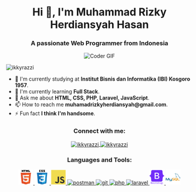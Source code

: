 <!DOCTYPE html>
<html lang="en">
<head>
    <meta charset="UTF-8">
    <meta name="viewport" content="width=device-width, initial-scale=1.0">
</head>
<body>

<h1 align="center">Hi 👋, I'm Muhammad Rizky Herdiansyah Hasan</h1>
<h3 align="center">A passionate Web Programmer from Indonesia</h3>

<div align="center">
    <img src="https://media.giphy.com/media/SWoSkN6DxTszqIKEqv/giphy.gif" alt="Coder GIF" width="500" />
</div>

<p align="left">
    <img src="https://komarev.com/ghpvc/?username=ikkyrazzi&label=Profile%20views&color=0e75b6&style=flat" alt="ikkyrazzi" />
</p>

<ul>
    <li>🔭 I'm currently studying at <strong>Institut Bisnis dan Informatika (IBI) Kosgoro 1957</strong>.</li>
    <li>🌱 I'm currently learning <strong>Full Stack</strong>.</li>
    <li>💬 Ask me about <strong>HTML, CSS, PHP, Laravel, JavaScript</strong>.</li>
    <li>📫 How to reach me <strong>muhamadrizkyherdiansyah@gmail.com</strong>.</li>
    <li>⚡ Fun fact <strong>I think I'm handsome</strong>.</li>
</ul>

<h3 align="center">Connect with me:</h3>

<p align="center">
    <a href="https://linkedin.com/in/muhamad-rizky-herdiansyah-7b602827a/" target="_blank">
        <img align="center" src="https://raw.githubusercontent.com/rahuldkjain/github-profile-readme-generator/master/src/images/icons/Social/linked-in-alt.svg" alt="ikkyrazzi" height="30" width="40" />
    </a>
    <a href="https://instagram.com/ikky_pe/" target="_blank">
        <img align="center" src="https://raw.githubusercontent.com/rahuldkjain/github-profile-readme-generator/master/src/images/icons/Social/instagram.svg" alt="ikkyrazzi" height="30" width="40" />
    </a>
</p>

<h3 align="center">Languages and Tools:</h3>

<p align="center">
    <a href="https://www.w3.org/html/" target="_blank">
        <img src="https://raw.githubusercontent.com/devicons/devicon/master/icons/html5/html5-original-wordmark.svg" alt="html5" width="40" height="40" />
    </a>
    <a href="https://www.w3schools.com/css/" target="_blank">
        <img src="https://raw.githubusercontent.com/devicons/devicon/master/icons/css3/css3-original-wordmark.svg" alt="css3" width="40" height="40" />
    </a>
    <a href="https://developer.mozilla.org/en-US/docs/Web/JavaScript" target="_blank">
        <img src="https://raw.githubusercontent.com/devicons/devicon/master/icons/javascript/javascript-original.svg" alt="javascript" width="40" height="40" />
    </a>
    <a href="https://www.postman.com/" target="_blank">
        <img src="https://www.vectorlogo.zone/logos/getpostman/getpostman-icon.svg" alt="postman" width="40" height="40" />
    </a>
    <a href="https://git-scm.com/" target="_blank">
        <img src="https://www.vectorlogo.zone/logos/git-scm/git-scm-icon.svg" alt="git" width="40" height="40" />
    </a>
    <a href="https://www.php.net/" target="_blank">
        <img src="https://www.vectorlogo.zone/logos/php/php-icon.svg" alt="php" width="40" height="40" />
    </a>
    <a href="https://laravel.com/" target="_blank">
        <img src="https://www.vectorlogo.zone/logos/laravel/laravel-icon.svg" alt="laravel" width="40" height="40" />
    </a>
    <a href="https://getbootstrap.com" target="_blank" rel="noreferrer">
        <img src="https://raw.githubusercontent.com/devicons/devicon/master/icons/bootstrap/bootstrap-plain-wordmark.svg" alt="bootstrap" width="40" height="40" />
    </a>
    <a href="https://www.mysql.com/" target="_blank" rel="noreferrer">
        <img src="https://raw.githubusercontent.com/devicons/devicon/master/icons/mysql/mysql-original-wordmark.svg" alt="mysql" width="40" height="40" />
    </a>
</p>

</body>
</html>

